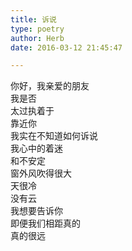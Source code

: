 ```yaml
---  
title: 诉说  
type: poetry  
author: Herb  
date: 2016-03-12 21:45:47  

---  
```

你好，我亲爱的朋友  
我是否  
太过执着于  
靠近你    
我实在不知道如何诉说  
我心中的着迷  
和不安定    
窗外风吹得很大  
天很冷  
没有云    
我想要告诉你  
即便我们相距真的  
真的很远